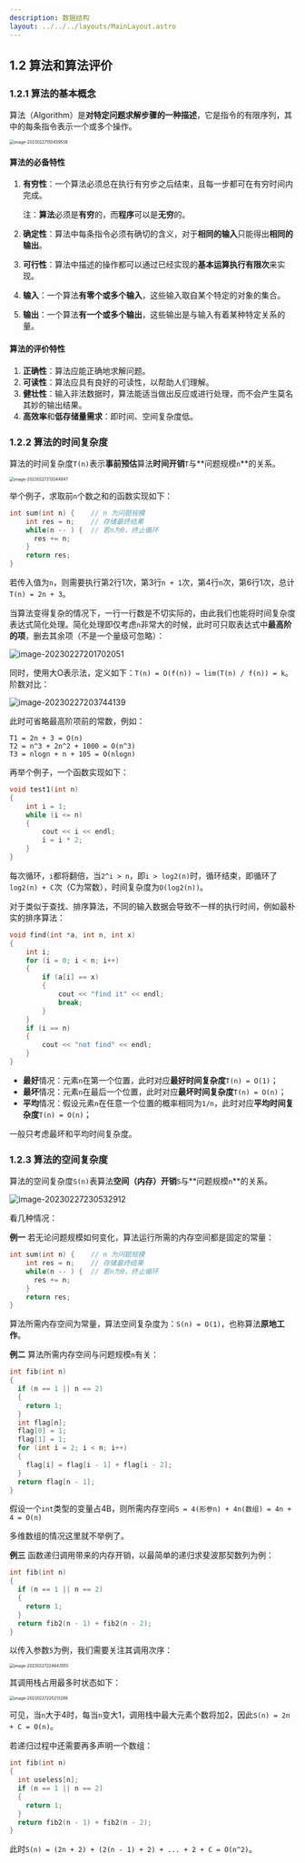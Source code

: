 ```yaml
---
description: 数据结构
layout: ../../../layouts/MainLayout.astro
---
```


## 1.2 算法和算法评价

### 1.2.1 算法的基本概念

算法（Algorithm）是**对特定问题求解步骤的一种描述**，它是指令的有限序列，其中的每条指令表示一个或多个操作。

<img src="https://images.drshw.tech/images/notes/image-20230227150459558.png" alt="image-20230227150459558" style="zoom:50%;" />

#### 算法的必备特性

1. **有穷性**：一个算法必须总在执行有穷步之后结束，且每一步都可在有穷时间内完成。

   注：**算法**必须是**有穷**的，而**程序**可以是**无穷**的。

2. **确定性**：算法中每条指令必须有确切的含义，对于**相同的输入**只能得出**相同的输出**。

3. **可行性**：算法中描述的操作都可以通过已经实现的**基本运算执行有限次**来实现。

4. **输入**：一个算法**有零个或多个输入**，这些输入取自某个特定的对象的集合。

5. **输出**：一个算法**有一个或多个输出**，这些输出是与输入有着某种特定关系的量。

#### 算法的评价特性

1. **正确性**：算法应能正确地求解问题。
2. **可读性**：算法应具有良好的可读性，以帮助人们理解。
3. **健壮性**：输入非法数据时，算法能适当做出反应或进行处理，而不会产生莫名其妙的输出结果。
4. **高效率**和**低存储量需求**：即时间、空间复杂度低。

### 1.2.2 算法的时间复杂度

算法的时间复杂度`T(n)`表示**事前预估**算法**时间开销**`T`与**问题规模`n`**的关系。

<img src="https://images.drshw.tech/images/notes/image-20230227212044847.png" alt="image-20230227212044847" style="zoom:50%;" />

举个例子，求取前`n`个数之和的函数实现如下：

```c++
int sum(int n) {	// n 为问题规模
    int res = n;	// 存储最终结果
    while(n -- ) {	// 若n为0，终止循环
      res += n;
    }
    return res;
}
```

若传入值为`n`，则需要执行第2行1次，第3行`n + 1`次，第4行`n`次，第6行1次，总计`T(n) = 2n + 3`。

当算法变得复杂的情况下，一行一行数是不切实际的，由此我们也能将时间复杂度表达式简化处理。简化处理即仅考虑`n`非常大的时候，此时可只取表达式中**最高阶的项**，删去其余项（不是一个量级可忽略）：

![image-20230227201702051](https://images.drshw.tech/images/notes/image-20230227201702051.png)

同时，使用大O表示法，定义如下：`T(n) = O(f(n)) ⇔ lim(T(n) / f(n)) = k`。阶数对比：

![image-20230227203744139](https://images.drshw.tech/images/notes/image-20230227203744139.png)

此时可省略最高阶项前的常数，例如：

```
T1 = 2n + 3 = O(n)
T2 = n^3 + 2n^2 + 1000 = O(n^3)
T3 = nlogn + n + 105 = O(nlogn)
```

再举个例子，一个函数实现如下：

```c++
void test1(int n)
{
    int i = 1;
    while (i <= n)
    {
        cout << i << endl;
        i = i * 2;
    }
}
```

每次循环，`i`都将翻倍，当`2^i > n`，即`i > log2(n)`时，循环结束，即循环了`log2(n) + C`次（C为常数），时间复杂度为`O(log2(n))`。

对于类似于查找、排序算法，不同的输入数据会导致不一样的执行时间，例如最朴实的排序算法：

```c++
void find(int *a, int n, int x)
{
    int i;
    for (i = 0; i < n; i++)
    {
        if (a[i] == x)
        {
            cout << "find it" << endl;
            break;
        }
    }
    if (i == n)
    {
        cout << "not find" << endl;
    }
}
```

+ **最好**情况：元素`n`在第一个位置，此时对应**最好时间复杂度**`T(n) = O(1)`；
+ **最坏**情况：元素`n`在最后一个位置，此时对应**最坏时间复杂度**`T(n) = O(n)`；
+ **平均**情况：假设元素`n`在任意一个位置的概率相同为`1/n`，此时对应**平均时间复杂度**`T(n) = O(n)`；

一般只考虑最坏和平均时间复杂度。

### 1.2.3 算法的空间复杂度

算法的空间复杂度`S(n)`表算法**空间（内存）开销**`S`与**问题规模`n`**的关系。

![image-20230227230532912](https://images.drshw.tech/images/notes/image-20230227230532912.png)

看几种情况：

**例一** 若无论问题规模如何变化，算法运行所需的内存空间都是固定的常量：

```c++
int sum(int n) {	// n 为问题规模
    int res = n;	// 存储最终结果
    while(n -- ) {	// 若n为0，终止循环
      res += n;
    }
    return res;
}
```

算法所需内存空间为常量，算法空间复杂度为：`S(n) = O(1)`，也称算法**原地工作**。

**例二** 算法所需内存空间与问题规模`n`有关：

```c++
int fib(int n)
{
  if (n == 1 || n == 2)
  {
    return 1;
  }
  int flag[n];
  flag[0] = 1;
  flag[1] = 1;
  for (int i = 2; i < n; i++)
  {
    flag[i] = flag[i - 1] + flag[i - 2];
  }
  return flag[n - 1];
}
```

假设一个`int`类型的变量占4B，则所需内存空间`S = 4(形参n) + 4n(数组) = 4n + 4 = O(n)`

多维数组的情况这里就不举例了。

**例三** 函数递归调用带来的内存开销，以最简单的递归求斐波那契数列为例：

```c++
int fib(int n)
{
  if (n == 1 || n == 2)
  {
    return 1;
  }
  return fib2(n - 1) + fib2(n - 2);
}
```

以传入参数`5`为例，我们需要关注其调用次序：

<img src="https://images.drshw.tech/images/notes/image-20230227224643555.png" alt="image-20230227224643555" style="zoom:50%;" />

其调用栈占用最多时状态如下：

<img src="https://images.drshw.tech/images/notes/image-20230227225213289.png" alt="image-20230227225213289" style="zoom:50%;" />

可见，当`n`大于4时，每当`n`变大1，调用栈中最大元素个数将加2，因此`S(n) = 2n + C = O(n)`。

若递归过程中还需要再多声明一个数组：

```c++
int fib(int n)
{
  int useless[n];
  if (n == 1 || n == 2)
  {
    return 1;
  }
  return fib2(n - 1) + fib2(n - 2);
}
```

此时`S(n) = (2n + 2) + (2(n - 1) + 2) + ... + 2 + C = O(n^2)`。

